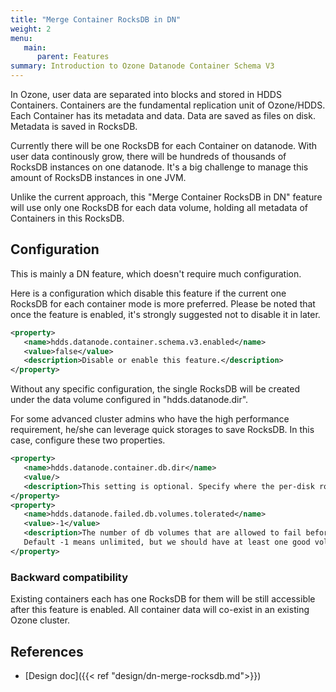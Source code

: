```yaml
---
title: "Merge Container RocksDB in DN"
weight: 2
menu:
   main:
      parent: Features
summary: Introduction to Ozone Datanode Container Schema V3
---
```

<!---
  Licensed to the Apache Software Foundation (ASF) under one or more
  contributor license agreements.  See the NOTICE file distributed with
  this work for additional information regarding copyright ownership.
  The ASF licenses this file to You under the Apache License, Version 2.0
  (the "License"); you may not use this file except in compliance with
  the License.  You may obtain a copy of the License at

      http://www.apache.org/licenses/LICENSE-2.0

  Unless required by applicable law or agreed to in writing, software
  distributed under the License is distributed on an "AS IS" BASIS,
  WITHOUT WARRANTIES OR CONDITIONS OF ANY KIND, either express or implied.
  See the License for the specific language governing permissions and
  limitations under the License.
-->

In Ozone, user data are separated into blocks and stored in HDDS Containers. Containers are the fundamental replication unit of Ozone/HDDS. Each Container has its metadata and data. Data are saved as files on disk. Metadata is saved in RocksDB.

Currently there will be one RocksDB for each Container on datanode. With user data continously grow, there will be hundreds of thousands of RocksDB instances on one datanode. It's a big challenge to manage this amount of RocksDB instances in one JVM. 

Unlike the current approach, this "Merge Container RocksDB in DN" feature will use only one RocksDB for each data volume, holding all metadata of Containers in this RocksDB. 
  
## Configuration

This is mainly a DN feature, which doesn't require much configuration.

Here is a configuration which disable this feature if the current one RocksDB for each container mode is more preferred. Please be noted that once the feature is enabled, it's strongly suggested not to disable it in later. 
  
```XML
<property>
   <name>hdds.datanode.container.schema.v3.enabled</name>
   <value>false</value>
   <description>Disable or enable this feature.</description>
</property>
```
 
Without any specific configuration, the single RocksDB will be created under the data volume configured in "hdds.datanode.dir". 

For some advanced cluster admins who have the high performance requirement, he/she can leverage quick storages to save RocksDB. In this case, configure these two properties.  

```XML
<property>
   <name>hdds.datanode.container.db.dir</name>
   <value/>
   <description>This setting is optional. Specify where the per-disk rocksdb instances will be stored.</description>
</property>
<property>
   <name>hdds.datanode.failed.db.volumes.tolerated</name>
   <value>-1</value>
   <description>The number of db volumes that are allowed to fail before a datanode stops offering service.
   Default -1 means unlimited, but we should have at least one good volume left.</description>
</property>
```

### Backward compatibility 

Existing containers each has one RocksDB for them will be still accessible after this feature is enabled. All container data will co-exist in an existing Ozone cluster.

## References

 * [Design doc]({{< ref "design/dn-merge-rocksdb.md">}})
